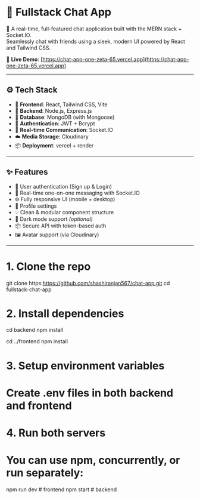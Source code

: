 # 💬 Fullstack Chat App

🚀 A real-time, full-featured chat application built with the MERN stack + Socket.IO.  
Seamlessly chat with friends using a sleek, modern UI powered by React and Tailwind CSS.

🔗 **Live Demo**: [https://chat-app-one-zeta-65.vercel.app](https://chat-app-one-zeta-65.vercel.app)

---

## ⚙️ Tech Stack

- 🧠 **Frontend**: React, Tailwind CSS, Vite
- 🚀 **Backend**: Node.js, Express.js
- 💾 **Database**: MongoDB (with Mongoose)
- 🧩 **Authentication**: JWT + Bcrypt
- 🔌 **Real-time Communication**: Socket.IO
- ☁️ **Media Storage**: Cloudinary
- 📦 **Deployment**: vercel + render

---

## ✨ Features

- 🔐 User authentication (Sign up & Login)
- 💬 Real-time one-on-one messaging with Socket.IO
- 🌐 Fully responsive UI (mobile + desktop)
- 👤 Profile settings
- 💡 Clean & modular component structure
- 🌈 Dark mode support *(optional)*
- 📦 Secure API with token-based auth
- 🖼️ Avatar support (via Cloudinary)

---

# 1. Clone the repo
git clone https:https://github.com/shashiranjan567/chat-app.git
cd fullstack-chat-app

# 2. Install dependencies
cd backend
npm install

cd ../frontend
npm install

# 3. Setup environment variables
# Create .env files in both backend and frontend

# 4. Run both servers
# You can use npm, concurrently, or run separately:
npm run dev    # frontend
npm start      # backend

